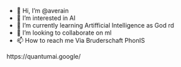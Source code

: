 - 👋 Hi, I’m @averain
- 👀 I’m interested in AI
- 🌱 I’m currently learning Artifficial Intelligence as God rd
- 💞️ I’m looking to collaborate on ml
- 📫 How to reach me Via Bruderschaft PhonIS

<!---
averain/averain is a ✨ special ✨ repository because its `README.md` (this file) appears on your GitHub profile.
You can click the Preview link to take a look at your changes.
---> https://quantumai.google/
